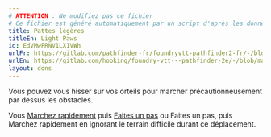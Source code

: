 ```yaml
---
# ATTENTION : Ne modifiez pas ce fichier
# Ce fichier est généré automatiquement par un script d'après les données du module Foundry VTT officiel et de sa traduction
title: Pattes légères
titleEn: Light Paws
id: EdVMwFRNV1LX1VWh
urlFr: https://gitlab.com/pathfinder-fr/foundryvtt-pathfinder2-fr/-/blob/master/data/feats/EdVMwFRNV1LX1VWh.htm
urlEn: https://gitlab.com/hooking/foundry-vtt---pathfinder-2e/-/blob/master/packs/data/feats.db/light-paws.json
layout: dons
---
```

Vous pouvez vous hisser sur vos orteils pour marcher précautionneusement par dessus les obstacles.

Vous [Marchez rapidement](../actions/marcher-rapidement.html) puis [Faites un pas](../actions/faire-un-pas.html) ou Faites un pas, puis Marchez rapidement en ignorant le terrain difficile durant ce déplacement.
